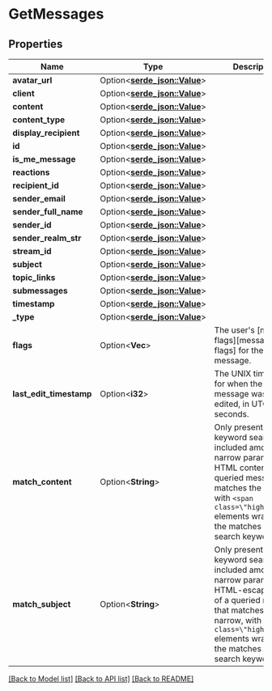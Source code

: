 # GetMessages

## Properties

Name | Type | Description | Notes
------------ | ------------- | ------------- | -------------
**avatar_url** | Option<[**serde_json::Value**](.md)> |  | [optional]
**client** | Option<[**serde_json::Value**](.md)> |  | [optional]
**content** | Option<[**serde_json::Value**](.md)> |  | [optional]
**content_type** | Option<[**serde_json::Value**](.md)> |  | [optional]
**display_recipient** | Option<[**serde_json::Value**](.md)> |  | [optional]
**id** | Option<[**serde_json::Value**](.md)> |  | [optional]
**is_me_message** | Option<[**serde_json::Value**](.md)> |  | [optional]
**reactions** | Option<[**serde_json::Value**](.md)> |  | [optional]
**recipient_id** | Option<[**serde_json::Value**](.md)> |  | [optional]
**sender_email** | Option<[**serde_json::Value**](.md)> |  | [optional]
**sender_full_name** | Option<[**serde_json::Value**](.md)> |  | [optional]
**sender_id** | Option<[**serde_json::Value**](.md)> |  | [optional]
**sender_realm_str** | Option<[**serde_json::Value**](.md)> |  | [optional]
**stream_id** | Option<[**serde_json::Value**](.md)> |  | [optional]
**subject** | Option<[**serde_json::Value**](.md)> |  | [optional]
**topic_links** | Option<[**serde_json::Value**](.md)> |  | [optional]
**submessages** | Option<[**serde_json::Value**](.md)> |  | [optional]
**timestamp** | Option<[**serde_json::Value**](.md)> |  | [optional]
**_type** | Option<[**serde_json::Value**](.md)> |  | [optional]
**flags** | Option<**Vec<String>**> | The user's [message flags][message-flags] for the message.  | [optional]
**last_edit_timestamp** | Option<**i32**> | The UNIX timestamp for when the message was last edited, in UTC seconds.  | [optional]
**match_content** | Option<**String**> | Only present if keyword search was included among the narrow parameters. HTML content of a queried message that matches the narrow, with `<span class=\"highlight\">` elements wrapping the matches for the search keywords.  | [optional]
**match_subject** | Option<**String**> | Only present if keyword search was included among the narrow parameters. HTML-escaped topic of a queried message that matches the narrow, with `<span class=\"highlight\">` elements wrapping the matches for the search keywords.  | [optional]

[[Back to Model list]](../README.md#documentation-for-models) [[Back to API list]](../README.md#documentation-for-api-endpoints) [[Back to README]](../README.md)


